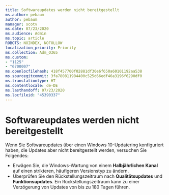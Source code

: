 ```yaml
---
title: Softwareupdates werden nicht bereitgestellt
ms.author: pebaum
author: pebaum
manager: scotv
ms.date: 07/23/2020
ms.audience: Admin
ms.topic: article
ROBOTS: NOINDEX, NOFOLLOW
localization_priority: Priority
ms.collection: Adm_O365
ms.custom:
- "1125"
- "6700007"
ms.openlocfilehash: 418f457700f02881df30e6f650a60101192aa538
ms.sourcegitcommit: 3fa780811984400c525d66edf46a3196f6290df0
ms.translationtype: HT
ms.contentlocale: de-DE
ms.lasthandoff: 07/23/2020
ms.locfileid: "45390337"
---
```

# <a name="software-updates-are-not-being-deployed"></a>Softwareupdates werden nicht bereitgestellt

Wenn Sie Softwareupdates über einen Windows 10-Updatering konfiguriert haben, die Updates aber nicht bereitgestellt werden, versuchen Sie Folgendes:  

- Erwägen Sie, die Windows-Wartung von einem **Halbjährlichen Kanal** auf einen strikteren, häufigeren Versionstyp zu ändern.
- Überprüfen Sie den Rückstellungszeitraum nach **Qualitätsupdates** und **Funktionsupdates**. Ein Rückstellungszeitraum kann zu einer Verzögerung von Updates von bis zu 180 Tagen führen.